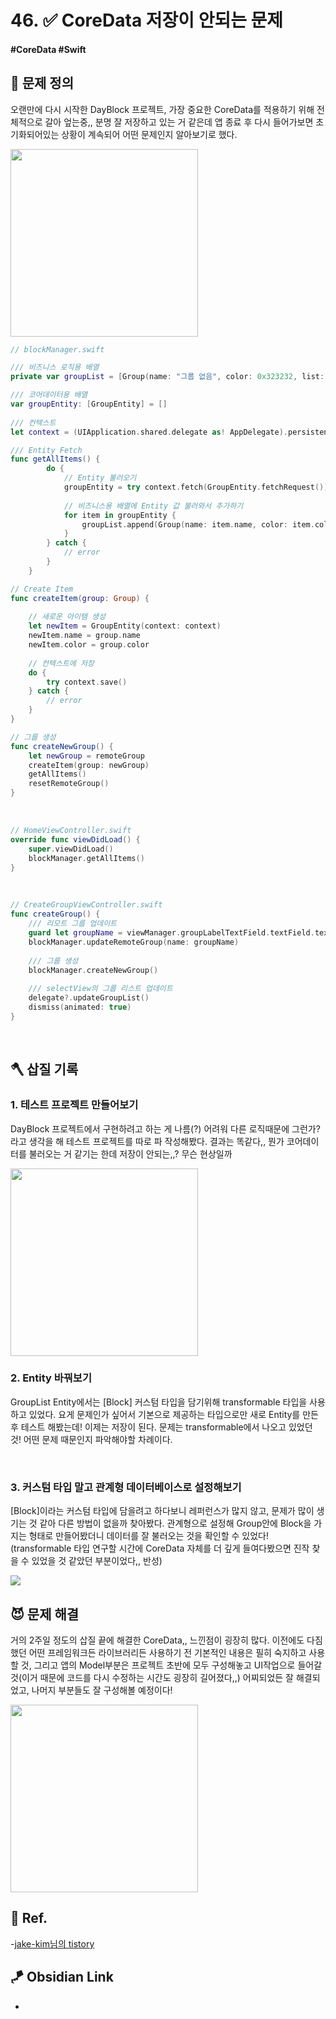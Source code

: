 # 46. ✅ CoreData 저장이 안되는 문제

#### #CoreData #Swift 

## 🤔 문제 정의

오랜만에 다시 시작한 DayBlock 프로젝트, 가장 중요한 CoreData를 적용하기 위해 전체적으로 갈아 엎는중,, 분명 잘 저장하고 있는 거 같은데 앱 종료 후 다시 들어가보면 초기화되어있는 상황이 계속되어 어떤 문제인지 알아보기로 했다.

<img width="300" src="https://github.com/thinkySide/DayBlock/assets/113565086/9eb6861e-2a2d-40e7-adf9-cc35847788fa">

~~~swift
// blockManager.swift

/// 비즈니스 로직용 배열
private var groupList = [Group(name: "그룹 없음", color: 0x323232, list: [])]

/// 코어데이터용 배열
var groupEntity: [GroupEntity] = []
    
/// 컨텍스트
let context = (UIApplication.shared.delegate as! AppDelegate).persistentContainer.viewContext

/// Entity Fetch
func getAllItems() {
        do {
            // Entity 불러오기
            groupEntity = try context.fetch(GroupEntity.fetchRequest())
                
            // 비즈니스용 배열에 Entity 값 불러와서 추가하기
            for item in groupEntity {
                groupList.append(Group(name: item.name, color: item.color, list: []))
            }
        } catch {
            // error
        }
    }

// Create Item
func createItem(group: Group) {
        
    // 새로운 아이템 생성
    let newItem = GroupEntity(context: context)
    newItem.name = group.name
    newItem.color = group.color
        
    // 컨텍스트에 저장
    do {
        try context.save()
    } catch {
        // error
    }
}

// 그룹 생성
func createNewGroup() {
    let newGroup = remoteGroup
    createItem(group: newGroup)
    getAllItems()
    resetRemoteGroup()
}
~~~

<br>

~~~swift
// HomeViewController.swift
override func viewDidLoad() {
    super.viewDidLoad()
    blockManager.getAllItems()
}
~~~

<br>

~~~swift
// CreateGroupViewController.swift
func createGroup() {
    /// 리모트 그룹 업데이트
    guard let groupName = viewManager.groupLabelTextField.textField.text else { return }
    blockManager.updateRemoteGroup(name: groupName)
        
    /// 그룹 생성
    blockManager.createNewGroup()
        
    /// selectView의 그룹 리스트 업데이트
    delegate?.updateGroupList()
    dismiss(animated: true)
}
~~~

<br>

## 🪓 삽질 기록

### 1. 테스트 프로젝트 만들어보기
DayBlock 프로젝트에서 구현하려고 하는 게 나름(?) 어려워 다른 로직때문에 그런가? 라고 생각을 해 테스트 프로젝트를 따로 파 작성해봤다. 결과는 똑같다,, 뭔가 코어데이터를 불러오는 거 같기는 한데 저장이 안되는,,? 무슨 현상일까

<img width="300" src="https://github.com/thinkySide/DayBlock/assets/113565086/698a0869-801c-4066-a44a-ea667f169409">

<br>

### 2. Entity 바꿔보기
GroupList Entity에서는 [Block] 커스텀 타입을 담기위해 transformable 타입을 사용하고 있었다. 요게 문제인가 싶어서 기본으로 제공하는 타입으로만 새로 Entity를 만든 후 테스트 해봤는데! 이제는 저장이 된다. 문제는 transformable에서 나오고 있었던 것! 어떤 문제 때문인지 파악해야할 차례이다.

<br>

### 3. 커스텀 타입 말고 관계형 데이터베이스로 설정해보기
[Block]이라는 커스텀 타입에 담을려고 하다보니 레퍼런스가 많지 않고, 문제가 많이 생기는 것 같아 다른 방법이 없을까 찾아봤다. 관계형으로 설정해 Group안에 Block을 가지는 형태로 만들어봤더니 데이터를 잘 불러오는 것을 확인할 수 있었다! (transformable 타입 연구할 시간에 CoreData 자체를 더 깊게 들여다봤으면 진작 찾을 수 있었을 것 같았던 부분이었다,, 반성)

<img src="https://github.com/thinkySide/DayBlock/assets/113565086/4b1fa33f-a3e3-427e-8dcd-f0e950ee7470">

<br>

## 😈 문제 해결

거의 2주일 정도의 삽질 끝에 해결한 CoreData,, 느낀점이 굉장히 많다. 이전에도 다짐했던 어떤 프레임워크든 라이브러리든 사용하기 전 기본적인 내용은 필히 숙지하고 사용할 것, 그리고 앱의 Model부분은 프로젝트 초반에 모두 구성해놓고 UI작업으로 들어갈 것(이거 때문에 코드를 다시 수정하는 시간도 굉장히 길어졌다,,) 어찌되었든 잘 해결되었고, 나머지 부분들도 잘 구성해볼 예정이다!

<img width="300" src="https://github.com/thinkySide/Cheat-Sheet/assets/113565086/9c0c136e-264a-4a95-8a08-8dcaaf72bda5">

<br>

## 💌 Ref.

-[jake-kim님의 tistory](https://ios-development.tistory.com/93)


## 🪁 Obsidian Link
- 